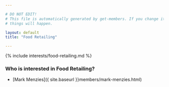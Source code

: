 ```yaml
---

# DO NOT EDIT!
# This file is automatically generated by get-members. If you change it, bad
# things will happen.

layout: default
title: "Food Retailing"

---
```


{% include interests/food-retailing.md %}

### Who is interested in Food Retailing?


* [Mark Menzies]({ site.baseurl }}members/mark-menzies.html)
